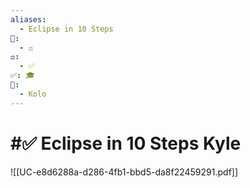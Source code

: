```yaml
---
aliases:
  - Eclipse in 10 Steps
📁:
  - ⚖️
⚖️:
  - ✅
✅: 🎓
👤:
  - Kolo
---
```

# #✅ Eclipse in 10 Steps Kyle

![[UC-e8d6288a-d286-4fb1-bbd5-da8f22459291.pdf]]
